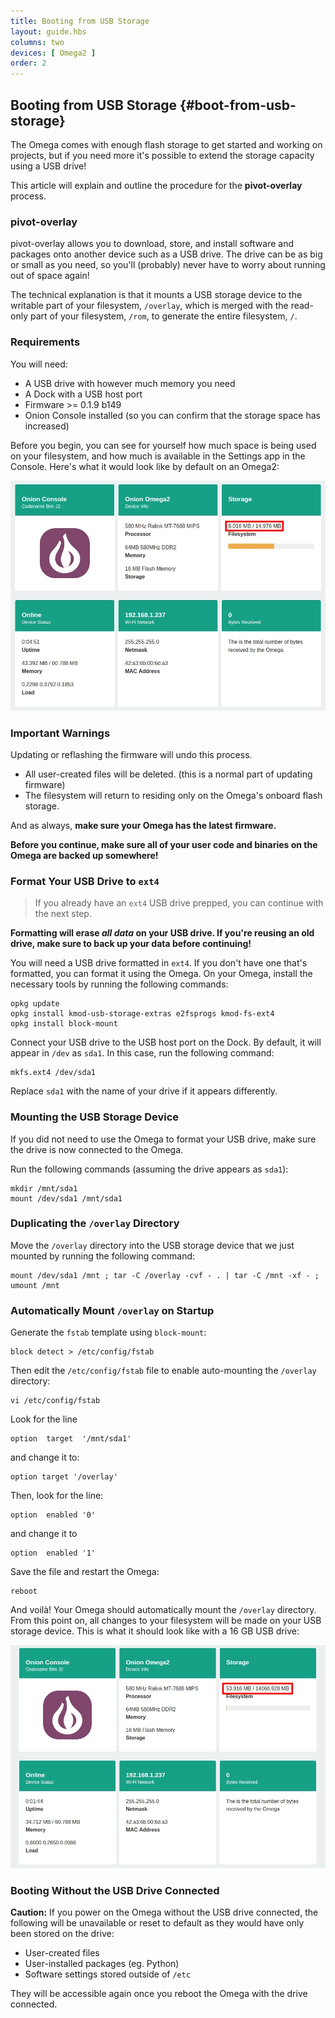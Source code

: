 ```yaml
---
title: Booting from USB Storage
layout: guide.hbs
columns: two
devices: [ Omega2 ]
order: 2
---
```


## Booting from USB Storage {#boot-from-usb-storage}

<!-- // mention that, yes, flash storage on the Omega is limited, so it is possible to have the Omega boot from attached USB storage -->

The Omega comes with enough flash storage to get started and working on projects, but if you need more it's possible to extend the storage capacity using a USB drive!

This article will explain and outline the procedure for the **pivot-overlay** process.

<!-- // base this on the existing article:
//  notes on this: find the different between pivot-root and pivot-overlay and then discuss them with Lazar, we will likely only choose one to inlcude in the article -->

### pivot-overlay

pivot-overlay allows you to download, store, and install software and packages onto another device such as a USB drive. The drive can be as big or small as you need, so you'll (probably) never have to worry about running out of space again!

The technical explanation is that it mounts a USB storage device to the writable part of your filesystem, `/overlay`, which is merged with the read-only part of your filesystem, `/rom`, to generate the entire filesystem, `/`.

<!-- ### Boot Process

// include an illustration of how the omega currently works (boots from on-board flash)
// include an illustration of how it works when booting from USB storage -->

<!-- boot process shouldn't change for pivot-overlay only -->

### Requirements

You will need:

* A USB drive with however much memory you need
* A Dock with a USB host port
* Firmware >= 0.1.9 b149
* Onion Console installed (so you can confirm that the storage space has increased)

Before you begin, you can see for yourself how much space is being used on your filesystem, and how much is available in the Settings app in the Console. Here's what it would look like by default on an Omega2:

![default-omega2-filesystem](https://raw.githubusercontent.com/OnionIoT/Onion-Docs/master/Omega2/Documentation/Doing-Stuff/img/pivot-overlay-01.jpg "Default Omega2 Filesystem")


### Important Warnings

Updating or reflashing the firmware will undo this process.

* All user-created files will be deleted. (this is a normal part of updating firmware)
* The filesystem will return to residing only on the Omega's onboard flash storage.

<!-- // remember to include the important caveats:
//  - updating the firmware might affect this (test this out and see what the outcome is) -->
<!-- //  - when the usb storage is removed, the omega will boot from the onboard flash and all of the filesystem changes made on the usb storage device will not be transferred (test this as well to find out exactly what happens) -->

And as always, **make sure your Omega has the latest firmware.**

**Before you continue, make sure all of your user code and binaries on the Omega are backed up somewhere!**

### Format Your USB Drive to `ext4`

>If you already have an `ext4` USB drive prepped, you can continue with the next step.

**Formatting will erase *all data* on your USB drive. If you're reusing an old drive, make sure to back up your data before continuing!**

You will need a USB drive formatted in `ext4`. If you don't have one that's formatted, you can format it using the Omega. On your Omega, install the necessary tools by running the following commands:

```
opkg update
opkg install kmod-usb-storage-extras e2fsprogs kmod-fs-ext4
opkg install block-mount
```

Connect your USB drive to the USB host port on the Dock. By default, it will appear in `/dev` as `sda1`. In this case, run the following command:

```
mkfs.ext4 /dev/sda1
```

Replace `sda1` with the name of your drive if it appears differently.

### Mounting the USB Storage Device

If you did not need to use the Omega to format your USB drive, make sure the drive is now connected to the Omega.

Run the following commands (assuming the drive appears as `sda1`):

```
mkdir /mnt/sda1
mount /dev/sda1 /mnt/sda1
```

### Duplicating the `/overlay` Directory

Move the `/overlay` directory into the USB storage device that we just mounted by running the following command:

```
mount /dev/sda1 /mnt ; tar -C /overlay -cvf - . | tar -C /mnt -xf - ; umount /mnt
```

### Automatically Mount `/overlay` on Startup

Generate the `fstab` template using `block-mount`:

```
block detect > /etc/config/fstab
```

Then edit the `/etc/config/fstab` file to enable auto-mounting the `/overlay` directory:

```
vi /etc/config/fstab
```

Look for the line

```
option  target  '/mnt/sda1'
```

and change it to:

```
option target '/overlay'
```

Then, look for the line: 

```
option  enabled '0'
```

and change it to 

```
option  enabled '1'
```

Save the file and restart the Omega:

```
reboot
```

And voilà! Your Omega should automatically mount the `/overlay` directory. From this point on, all changes to your filesystem will be made on your USB storage device. This is what it should look like with a 16 GB USB drive:

![pivot-overlay-omega2-filesystem](https://raw.githubusercontent.com/OnionIoT/Onion-Docs/master/Omega2/Documentation/Doing-Stuff/img/pivot-overlay-02.jpg "pivot-overlay Omega2 Filesystem")

### Booting Without the USB Drive Connected

**Caution:** If you power on the Omega without the USB drive connected, the following will be unavailable or reset to default as they would have only been stored on the drive:

* User-created files
* User-installed packages (eg. Python)
* Software settings stored outside of `/etc`

They will be accessible again once you reboot the Omega with the drive connected.